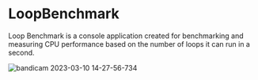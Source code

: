 # LoopBenchmark
Loop Benchmark is a console application created for benchmarking and measuring CPU performance based on the number of loops it can run in a second.

![bandicam 2023-03-10 14-27-56-734](https://user-images.githubusercontent.com/71328992/224299492-c08a20d4-dffe-4558-8a4d-192acf98eeb6.png)
